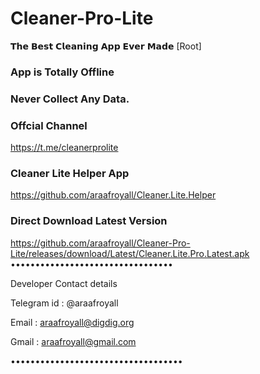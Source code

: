 # Cleaner-Pro-Lite
𝗧𝗵𝗲 𝗕𝗲𝘀𝘁 𝗖𝗹𝗲𝗮𝗻𝗶𝗻𝗴 𝗔𝗽𝗽 𝗘𝘃𝗲𝗿 𝗠𝗮𝗱𝗲 [Root]

### App is Totally Offline
### Never Collect Any Data.

### Offcial Channel
https://t.me/cleanerprolite


### Cleaner Lite Helper App
https://github.com/araafroyall/Cleaner.Lite.Helper

### Direct Download Latest Version
https://github.com/araafroyall/Cleaner-Pro-Lite/releases/download/Latest/Cleaner.Lite.Pro.Latest.apk
•••••••••••••••••••••••••••••••••

Developer Contact details

Telegram id : @araafroyall

Email : araafroyall@digdig.org

Gmail : araafroyall@gmail.com

•••••••••••••••••••••••••••••••••••
